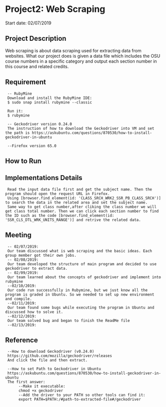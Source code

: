 # Project2: Web Scraping
Start date: 02/07/2019
## Project Description
Web scraping is about data scraping used for extracting data from websites. What our project does is given a data file which includes the OSU course numbers in a specific category and output each section number in this course and related credits.
## Requirement
     -- RubyMine
     Download and install the RubyMine IDE:
     $ sudo snap install rubymine --classic
     
     Run it:
     $ rubymine
     
     -- Geckodriver version 0.24.0
     The instruction of how to download the Geckodriver into VM and set the path is https://askubuntu.com/questions/870530/how-to-install-geckodriver-in-ubuntu 
     
     --Firefox version 65.0
## How to Run
     

## Implementations Details
     Read the input data file first and get the subject name. Then the program should open the request URL in Firefox.
     Using [browser.find_element(id: 'CLASS_SRCH_WRK2_SSR_PB_CLASS_SRCH')] to search the data in the related area and set the subject name. 
     Same way to get class number,after cliking the class number we will get class total number. Then we can click each section number to find the ID such as the code [browser.find_element(id: 'SSR_CLS_DTL_WRK_UNITS_RANGE')] and retrive the related data.
     
     
## Meeting
     -- 02/07/2019:
     Our team discussed what is web scraping and the basic ideas. Each group member got their own jobs.
     -- 02/08/2019:
     Our team developed the structure of main program and decided to use geckodriver to extract data.
     -- 02/09/2019:
     Our team learned about the concepts of geckodriver and implement into rubymine
     --02/10/2019:
     Our code run successfully in Rubymine, but we just know all the program is graded in Ubuntu. So we needed to set up new environment and compile.
     --02/11/2019:
     Our team found some bugs while executing the program in Ubuntu and discussed how to solve it.
     --02/12/2019:
     Our team solved bug and began to finish the ReadMe file
     --02/13/2019:
     
## Reference
     --How to download Geckodriver (v0.24.0)
     https://github.com/mozilla/geckodriver/releases
     And click the file and then extract.
     
     --How to set Path to Geckodriver in Ubuntu
     https://askubuntu.com/questions/870530/how-to-install-geckodriver-in-ubuntu
     The first answer:
          --Make it executable: 
          chmod +x geckodriver
          --Add the driver to your PATH so other tools can find it:
          export PATH=$PATH:/#path-to-extracted-file#/geckodriver
